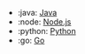 <!-- To add an entry, first add an SVG logo in overrides/.icons, then add a new line item in the table. Wrap the icon filename in colons to reference it. -->

<div class="grid cards" markdown>

- :java: [Java](/data/sdks/java/)
- :node: [Node.js](/data/sdks/typescript-node/)
- :python: [Python](/data/sdks/python/)
- :go: [Go](/data/sdks/go/)

</div>